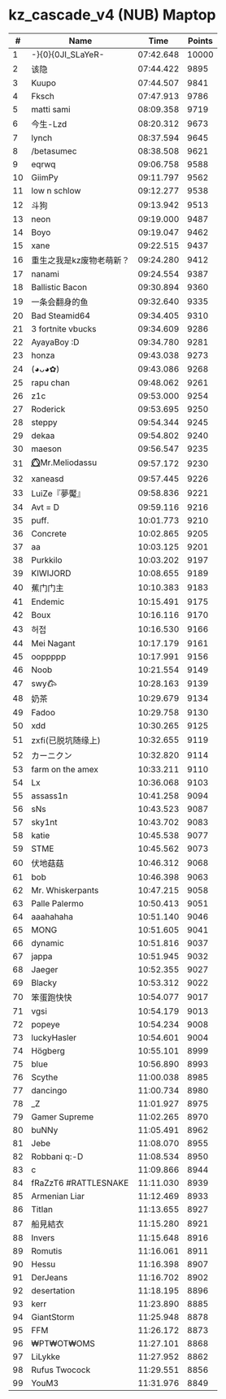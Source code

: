 # kz_cascade_v4 (NUB) Maptop

|  # | Name | Time | Points |
|-------------- | -------------- | -------------- | -------------- | 
| 1 | -}{0}{0JI_SLaYeR- | 07:42.648 | 10000 | 
| 2 | 该隐 | 07:44.422 | 9895 | 
| 3 | Kuupo | 07:44.507 | 9841 | 
| 4 | Fksch | 07:47.913 | 9786 | 
| 5 | matti sami | 08:09.358 | 9719 | 
| 6 | 今生-Lzd | 08:20.312 | 9673 | 
| 7 | lynch | 08:37.594 | 9645 | 
| 8 | /betasumec | 08:38.508 | 9621 | 
| 9 | eqrwq | 09:06.758 | 9588 | 
| 10 | GiimPy | 09:11.797 | 9562 | 
| 11 | low n schlow | 09:12.277 | 9538 | 
| 12 | 斗狗 | 09:13.942 | 9513 | 
| 13 | neon | 09:19.000 | 9487 | 
| 14 | Boyo | 09:19.047 | 9462 | 
| 15 | xane | 09:22.515 | 9437 | 
| 16 | 重生之我是kz废物老萌新？ | 09:24.280 | 9412 | 
| 17 | nanami | 09:24.554 | 9387 | 
| 18 | Ballistic Bacon | 09:30.894 | 9360 | 
| 19 | 一条会翻身的鱼 | 09:32.640 | 9335 | 
| 20 | Bad Steamid64 | 09:34.405 | 9310 | 
| 21 | 3 fortnite vbucks | 09:34.609 | 9286 | 
| 22 | AyayaBoy :D | 09:34.780 | 9281 | 
| 23 | honza | 09:43.038 | 9273 | 
| 24 | (◕ᴗ◕✿) | 09:43.086 | 9268 | 
| 25 | rapu chan | 09:48.062 | 9261 | 
| 26 | z1c | 09:53.000 | 9254 | 
| 27 | Roderick | 09:53.695 | 9250 | 
| 28 | steppy | 09:54.344 | 9245 | 
| 29 | dekaa | 09:54.802 | 9240 | 
| 30 | maeson | 09:56.547 | 9235 | 
| 31 | ⭕⃤Mr.Meliodassu | 09:57.172 | 9230 | 
| 32 | xaneasd | 09:57.445 | 9226 | 
| 33 | LuiZe『夢魘』 | 09:58.836 | 9221 | 
| 34 | Avt = D | 09:59.116 | 9216 | 
| 35 | puff. | 10:01.773 | 9210 | 
| 36 | Concrete | 10:02.865 | 9205 | 
| 37 | aa | 10:03.125 | 9201 | 
| 38 | Purkkilo | 10:03.202 | 9197 | 
| 39 | KIWIJORD | 10:08.655 | 9189 | 
| 40 | 蕉门门主 | 10:10.383 | 9183 | 
| 41 | Endemic | 10:15.491 | 9175 | 
| 42 | Boux | 10:16.116 | 9170 | 
| 43 | 허접 | 10:16.530 | 9166 | 
| 44 | Mei Nagant | 10:17.179 | 9161 | 
| 45 | ooppppp | 10:17.991 | 9156 | 
| 46 | Noob | 10:21.554 | 9149 | 
| 47 | swy𐂃 | 10:28.163 | 9139 | 
| 48 | 奶茶 | 10:29.679 | 9134 | 
| 49 | Fadoo | 10:29.758 | 9130 | 
| 50 | xdd | 10:30.265 | 9125 | 
| 51 | zxfi(已脱坑随缘上) | 10:32.655 | 9119 | 
| 52 | カーニクン | 10:32.820 | 9114 | 
| 53 | farm on the amex | 10:33.211 | 9110 | 
| 54 | Lx | 10:36.068 | 9103 | 
| 55 | assass1n | 10:41.258 | 9094 | 
| 56 | sNs | 10:43.523 | 9087 | 
| 57 | sky1nt | 10:43.702 | 9083 | 
| 58 | katie | 10:45.538 | 9077 | 
| 59 | STME | 10:45.562 | 9073 | 
| 60 | 伏地菇菇 | 10:46.312 | 9068 | 
| 61 | bob | 10:46.398 | 9063 | 
| 62 | Mr. Whiskerpants | 10:47.215 | 9058 | 
| 63 | Palle Palermo | 10:50.413 | 9051 | 
| 64 | aaahahaha | 10:51.140 | 9046 | 
| 65 | MONG | 10:51.605 | 9041 | 
| 66 | dynamic | 10:51.816 | 9037 | 
| 67 | jappa | 10:51.945 | 9032 | 
| 68 | Jaeger | 10:52.355 | 9027 | 
| 69 | Blacky | 10:53.312 | 9022 | 
| 70 | 笨蛋跑快快 | 10:54.077 | 9017 | 
| 71 | vgsi | 10:54.179 | 9013 | 
| 72 | popeye | 10:54.234 | 9008 | 
| 73 | luckyHasler | 10:54.601 | 9004 | 
| 74 | Högberg | 10:55.101 | 8999 | 
| 75 | blue | 10:56.890 | 8993 | 
| 76 | Scythe | 11:00.038 | 8985 | 
| 77 | dancingo | 11:00.734 | 8980 | 
| 78 | _Z | 11:01.927 | 8975 | 
| 79 | Gamer Supreme | 11:02.265 | 8970 | 
| 80 | buNNy | 11:05.491 | 8962 | 
| 81 | Jebe | 11:08.070 | 8955 | 
| 82 | Robbani q:-D | 11:08.534 | 8950 | 
| 83 | c | 11:09.866 | 8944 | 
| 84 | fRaZzT6 #RATTLESNAKE | 11:11.030 | 8939 | 
| 85 | Armenian Liar | 11:12.469 | 8933 | 
| 86 | TitIan | 11:13.655 | 8927 | 
| 87 | 船見結衣 | 11:15.280 | 8921 | 
| 88 | Invers | 11:15.648 | 8916 | 
| 89 | Romutis | 11:16.061 | 8911 | 
| 90 | Hessu | 11:16.398 | 8907 | 
| 91 | DerJeans | 11:16.702 | 8902 | 
| 92 | desertation | 11:18.195 | 8896 | 
| 93 | kerr | 11:23.890 | 8885 | 
| 94 | GiantStorm | 11:25.948 | 8878 | 
| 95 | FFM | 11:26.172 | 8873 | 
| 96 | ₩PT₩OT₩OMS | 11:27.101 | 8868 | 
| 97 | LiLykke | 11:27.952 | 8862 | 
| 98 | Rufus Twocock | 11:29.551 | 8856 | 
| 99 | YouM3 <CS2 Enjoyer> | 11:31.976 | 8849 | 

